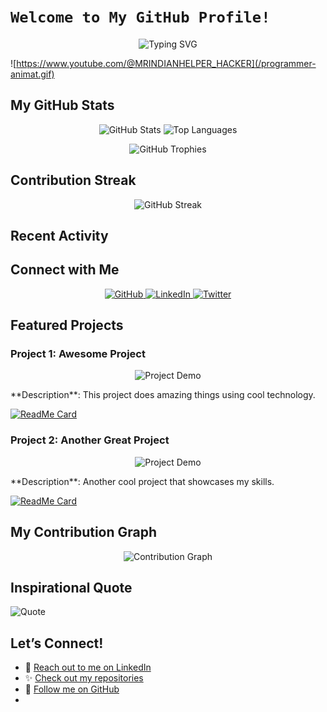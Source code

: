 # `Welcome to My GitHub Profile!`

<p align="center">
  <img src="https://readme-typing-svg.herokuapp.com?font=Fira+Code&pause=1000&color=36BCF7&width=435&lines=Welcome+to+My+GitHub+Profile!;I+am+hackesofice;A+Passionate+Developer+and+Open+Source+Enthusiast!" alt="Typing SVG" />
</p>

![https://www.youtube.com/@MRINDIANHELPER_HACKER](/programmer-animat.gif)

## My GitHub Stats

<p align="center">
  <img src="https://github-readme-stats.vercel.app/api?username=hackesofice&show_icons=true&theme=radical&hide_title=true" alt="GitHub Stats" />
  <img src="https://github-readme-stats.vercel.app/api/top-langs/?username=hackesofice&layout=compact&theme=radical" alt="Top Languages" />
</p>

<p align="center">
  <img src="https://github-profile-trophy.vercel.app/?username=hackesofice&theme=radical&margin-w=15" alt="GitHub Trophies" />
</p>

## Contribution Streak

<p align="center">
  <img src="https://github-readme-streak-stats.herokuapp.com/?user=hackesofice&theme=radical" alt="GitHub Streak" />
</p>

## Recent Activity

<!--START_SECTION:activity-->
<!--END_SECTION:activity-->

## Connect with Me

<p align="center">
  <a href="https://github.com/hackesofice">
    <img src="https://img.shields.io/badge/GitHub-100000?style=for-the-badge&logo=github&logoColor=white" alt="GitHub">
  </a>
  <a href="https://linkedin.com/in/hackesofice">
    <img src="https://img.shields.io/badge/LinkedIn-0077B5?style=for-the-badge&logo=linkedin&logoColor=white" alt="LinkedIn">
  </a>
  <a href="https://twitter.com/hackesofice">
    <img src="https://img.shields.io/badge/Twitter-1DA1F2?style=for-the-badge&logo=twitter&logoColor=white" alt="Twitter">
  </a>
</p>

## Featured Projects

### Project 1: Awesome Project
<p align="center">
  <img src="https://media.giphy.com/media/YOUR-GIF-ID/giphy.gif" alt="Project Demo" width="500" height="300" />
</p>
**Description**: This project does amazing things using cool technology.

[![ReadMe Card](https://github-readme-stats.vercel.app/api/pin/?username=hackesofice&repo=awesome-project&theme=radical)](https://github.com/hackesofice/awesome-project)

### Project 2: Another Great Project
<p align="center">
  <img src="https://media.giphy.com/media/YOUR-GIF-ID/giphy.gif" alt="Project Demo" width="500" height="300" />
</p>
**Description**: Another cool project that showcases my skills.

[![ReadMe Card](https://github-readme-stats.vercel.app/api/pin/?username=hackesofice&repo=another-great-project&theme=radical)](https://github.com/hackesofice/another-great-project)

## My Contribution Graph

<p align="center">
  <img src="https://activity-graph.herokuapp.com/graph?username=hackesofice&theme=dracula" alt="Contribution Graph" />
</p>

## Inspirational Quote

![Quote](https://quotes-github-readme.vercel.app/api?type=horizontal&theme=radical)

## Let’s Connect!

- 💬 [Reach out to me on LinkedIn](https://linkedin.com/in/hackesofice)
- ✨ [Check out my repositories](https://github.com/hackesofice?tab=repositories)
- 🎉 [Follow me on GitHub](https://github.com/hackesofice)
- 
